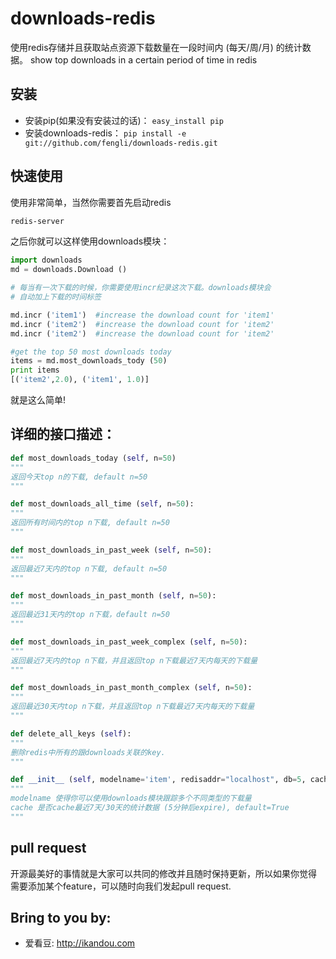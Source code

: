 downloads-redis
===============

使用redis存储并且获取站点资源下载数量在一段时间内 (每天/周/月) 的统计数据。
show top downloads in a certain period of time in redis

安装
--------
* 安装pip(如果没有安装过的话)： `easy_install pip`
* 安装downloads-redis： `pip install -e git://github.com/fengli/downloads-redis.git` 

快速使用
--------

使用非常简单，当然你需要首先启动redis
```bash
redis-server
```

之后你就可以这样使用downloads模块：

```python
import downloads
md = downloads.Download ()

# 每当有一次下载的时候，你需要使用incr纪录这次下载。downloads模块会
# 自动加上下载的时间标签

md.incr ('item1')  #increase the download count for 'item1'
md.incr ('item2')  #increase the download count for 'item2'
md.incr ('item2')  #increase the download count for 'item2'

#get the top 50 most downloads today
items = md.most_downloads_tody (50)
print items
[('item2',2.0), ('item1', 1.0)]
```
就是这么简单!


详细的接口描述：
------------

```python
def most_downloads_today (self, n=50)
"""
返回今天top n的下载, default n=50
"""

def most_downloads_all_time (self, n=50):
"""
返回所有时间内的top n下载, default n=50
"""

def most_downloads_in_past_week (self, n=50):
"""
返回最近7天内的top n下载, default n=50
"""

def most_downloads_in_past_month (self, n=50):
"""
返回最近31天内的top n下载，default n=50
"""

def most_downloads_in_past_week_complex (self, n=50):
"""
返回最近7天内的top n下载，并且返回top n下载最近7天内每天的下载量
"""

def most_downloads_in_past_month_complex (self, n=50):
"""
返回最近30天内top n下载，并且返回top n下载最近7天内每天的下载量
"""

def delete_all_keys (self):
"""
删除redis中所有的跟downloads关联的key.
"""

def __init__ (self, modelname='item', redisaddr="localhost", db=5, cache=True):
"""
modelname 使得你可以使用downloads模块跟踪多个不同类型的下载量
cache 是否cache最近7天/30天的统计数据 (5分钟后expire), default=True
"""

```

pull request
-----------------
开源最美好的事情就是大家可以共同的修改并且随时保持更新，所以如果你觉得
需要添加某个feature，可以随时向我们发起pull request.

Bring to you by:
--------------------

* 爱看豆: http://ikandou.com
